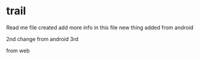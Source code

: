 # trail

Read me file created 
add more info in this file
new thing added from android

2nd change from android
3rd


from web 
